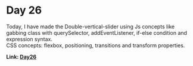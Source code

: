 # Day 26

Today, I have made the Double-vertical-slider using Js concepts like gabbing class with
querySelector, addEventListener, if-else condition and expression syntax.<br>CSS concepts: flexbox,
positioning, transitions and transform properties.

**Link: [Day26](https://rushigoswami.github.io/50-Days-of-Javascript/day26)**